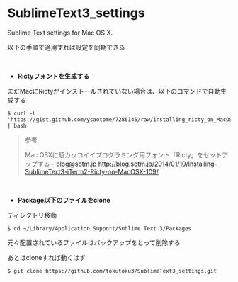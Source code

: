 SublimeText3_settings
=====================

Sublime Text settings for Mac OS X.

以下の手順で適用すれば設定を同期できる

<br>

* **Rictyフォントを生成する**

まだMacにRictyがインストールされていない場合は、以下のコマンドで自動生成する

    $ curl -L 'https://gist.github.com/ysaotome/7286145/raw/installing_ricty_on_MacOSX.sh' | bash

> 参考
> 
> Mac OSXに超カッコイイプログラミング用フォント「Ricty」をセットアップする - blog@sotm.jp
> http://blog.sotm.jp/2014/01/10/Installing-SublimeText3-iTerm2-Ricty-on-MacOSX-109/


<br>

* **Package以下のファイルをclone**

ディレクトリ移動

    $ cd ~/Library/Application Support/Sublime Text 3/Packages

元々配置されているファイルはバックアップをとって削除する

あとはcloneすれば動くはず

    $ git clone https://github.com/tokutoku3/SublimeText3_settings.git

